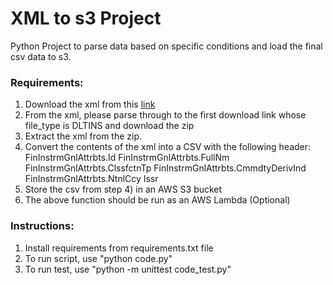 # XML to s3 Project
Python Project to parse data based on specific conditions and load the final csv data to s3.

### Requirements:
  1. Download the xml from this [link](https://registers.esma.europa.eu/solr/esma_registers_firds_files/select?q=*&fq=publication_date:%5B2021-01-17T00:00:00Z+TO+2021-01-19T23:59:59Z%5D&wt=xml&indent=true&start=0&rows=100)
  2. From the xml, please parse through to the first download link whose file_type is DLTINS and download the zip
  3. Extract the xml from the zip.
  4. Convert the contents of the xml into a CSV with the following header:
      FinInstrmGnlAttrbts.Id
      FinInstrmGnlAttrbts.FullNm
      FinInstrmGnlAttrbts.ClssfctnTp
      FinInstrmGnlAttrbts.CmmdtyDerivInd
      FinInstrmGnlAttrbts.NtnlCcy
      Issr
  5. Store the csv from step 4) in an AWS S3 bucket
  6. The above function should be run as an AWS Lambda (Optional)

### Instructions:
  1. Install requirements from requirements.txt file
  2. To run script, use "python code.py"
  3. To run test, use "python -m unittest code_test.py"
 
